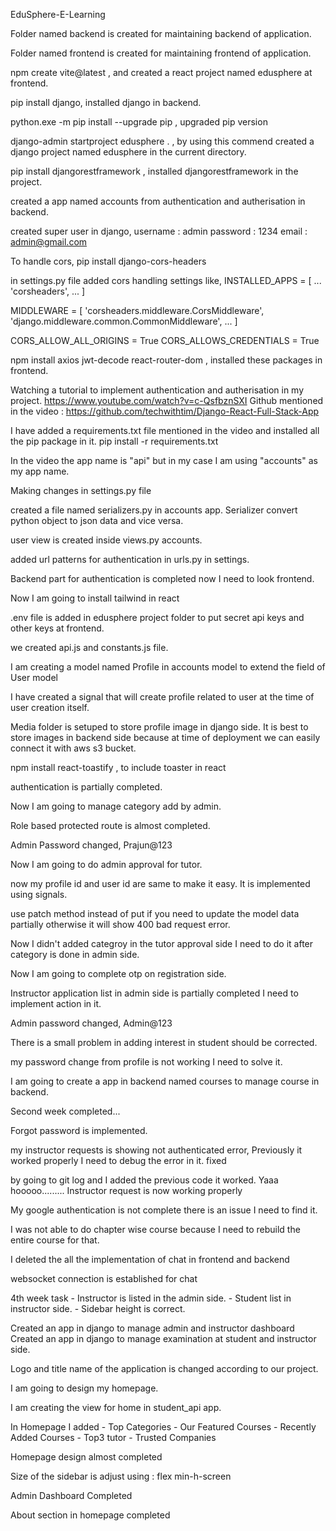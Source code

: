 EduSphere-E-Learning

Folder named backend is created for maintaining backend of application.

Folder named frontend is created for maintaining frontend of application.

npm create vite@latest , and created a react project named edusphere at frontend.

pip install django, installed django in backend.

python.exe -m pip install --upgrade pip , upgraded pip version

django-admin startproject edusphere .   , by using this commend created a django project named edusphere in the current directory.

pip install djangorestframework , installed djangorestframework in the project.

created a app named accounts from authentication and autherisation in backend.

created super user in django,
username : admin
password : 1234
email : admin@gmail.com

To handle cors,
pip install django-cors-headers

in settings.py file added cors handling settings like,
INSTALLED_APPS = [
    ...
    'corsheaders',
    ...
]

MIDDLEWARE = [
    'corsheaders.middleware.CorsMiddleware',
    'django.middleware.common.CommonMiddleware',
    ...
]

CORS_ALLOW_ALL_ORIGINS = True
CORS_ALLOWS_CREDENTIALS = True

npm install axios jwt-decode react-router-dom , installed these packages in frontend.

Watching a tutorial to implement authentication and autherisation in my project.
https://www.youtube.com/watch?v=c-QsfbznSXI
Github mentioned in the video : https://github.com/techwithtim/Django-React-Full-Stack-App

I have added a requirements.txt file mentioned in the video and installed all the pip package in it.
pip install -r requirements.txt

In the video the app name is "api" but in my case I am using "accounts" as my app name.

Making changes in settings.py file

created a file named serializers.py in accounts app.
Serializer convert python object to json data and vice versa.


user view is created inside views.py accounts.

added url patterns for authentication in urls.py in settings.

Backend part for authentication is completed now I need to look frontend.

Now I am going to install tailwind in react

.env file is added in edusphere project folder to put secret api keys and other keys at frontend.

we created api.js and constants.js file.

I am creating a model named Profile in accounts model to extend the field of User model

I have created a signal that will create profile related to user at the time of user creation itself.

Media folder is setuped to store profile image in django side. It is best to store images in backend side
because at time of deployment we can easily connect it with aws s3 bucket.

npm install react-toastify , to include toaster in react

authentication is partially completed.

Now I am going to manage category add by admin.

Role based protected route is almost completed.

Admin Password changed,
Prajun@123

Now I am going to do admin approval for tutor.

now my profile id and user id are same to make it easy. It is implemented using signals.

use patch method instead of put if you need to update the model data partially otherwise it will show 
400 bad request error.

Now I didn't added categroy in the tutor approval side I need to do it after category is done in
admin side.

Now I am going to complete otp on registration side.

Instructor application list in admin side is partially completed I need to implement action in it.

Admin password changed,
Admin@123

There is a small problem in adding interest in student should be corrected.

my password change from profile is not working I need to solve it.

I am going to create a app in backend named courses to manage course in backend.

Second week completed... 

Forgot password is implemented.

my instructor requests is showing not authenticated error, Previously it worked properly I need to debug 
the error in it. fixed

by going to git log and I added the previous code it worked. Yaaa hooooo.........
Instructor request is now working properly

My google authentication is not complete there is an issue I need to find it.

I was not able to do chapter wise course because I need to rebuild the entire course for that.

I deleted the all the implementation of chat in frontend and backend

websocket connection is established for chat

4th week task
    - Instructor is listed in the admin side.
    - Student list in instructor side.
    - Sidebar height is correct.

Created an app in django to manage admin and instructor dashboard
Created an app in django to manage examination at student and instructor side.

Logo and title name of the application is changed according to our project.

I am going to design my homepage.

I am creating the view for home in student_api app.

In Homepage I added
    - Top Categories
    - Our Featured Courses
    - Recently Added Courses
    - Top3 tutor
    - Trusted Companies

Homepage design almost completed

Size of the sidebar is adjust using : flex min-h-screen

Admin Dashboard Completed

About section in homepage completed
